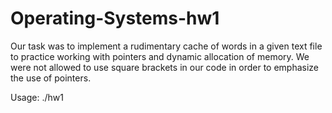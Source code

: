 # Operating-Systems-hw1

Our task was to implement a rudimentary cache of words in a given text file to practice working with pointers and dynamic allocation of memory. We were not allowed to use square brackets in our code in order to emphasize the use of pointers.

Usage: ./hw1 <cache size> <text file>
